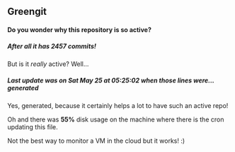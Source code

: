 ## Greengit

#### Do you wonder why this repository is so active?

##### After all it has 2457 commits!

But is it *really* active? Well...

##### Last update was on Sat May 25 at 05:25:02 when those lines were... generated

Yes, generated, because it certainly helps a lot to have such an active repo!

Oh and there was **55%** disk usage on the machine
where there is the cron updating this file.

Not the best way to monitor a VM in the cloud but it works! :)
